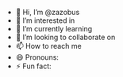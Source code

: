 - 👋 Hi, I’m @zazobus
- 👀 I’m interested in 
- 🌱 I’m currently learning 
- 💞️ I’m looking to collaborate on 
- 📫 How to reach me 
- 😄 Pronouns:
- ⚡ Fun fact:

<!---
zazobus/zazobus is a ✨ special ✨ repository because its `README.md` (this file) appears on your GitHub profile.
You can click the Preview link to take a look at your changes.
--->
